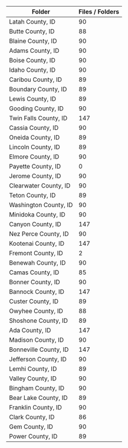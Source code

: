 | Folder                |   Files / Folders |
|-----------------------|-------------------|
| Latah County, ID      |                90 |
| Butte County, ID      |                88 |
| Blaine County, ID     |                90 |
| Adams County, ID      |                90 |
| Boise County, ID      |                90 |
| Idaho County, ID      |                90 |
| Caribou County, ID    |                89 |
| Boundary County, ID   |                89 |
| Lewis County, ID      |                89 |
| Gooding County, ID    |                90 |
| Twin Falls County, ID |               147 |
| Cassia County, ID     |                90 |
| Oneida County, ID     |                89 |
| Lincoln County, ID    |                89 |
| Elmore County, ID     |                90 |
| Payette County, ID    |                 0 |
| Jerome County, ID     |                90 |
| Clearwater County, ID |                90 |
| Teton County, ID      |                89 |
| Washington County, ID |                90 |
| Minidoka County, ID   |                90 |
| Canyon County, ID     |               147 |
| Nez Perce County, ID  |                90 |
| Kootenai County, ID   |               147 |
| Fremont County, ID    |                 2 |
| Benewah County, ID    |                90 |
| Camas County, ID      |                85 |
| Bonner County, ID     |                90 |
| Bannock County, ID    |               147 |
| Custer County, ID     |                89 |
| Owyhee County, ID     |                88 |
| Shoshone County, ID   |                89 |
| Ada County, ID        |               147 |
| Madison County, ID    |                90 |
| Bonneville County, ID |               147 |
| Jefferson County, ID  |                90 |
| Lemhi County, ID      |                89 |
| Valley County, ID     |                90 |
| Bingham County, ID    |                90 |
| Bear Lake County, ID  |                89 |
| Franklin County, ID   |                90 |
| Clark County, ID      |                86 |
| Gem County, ID        |                90 |
| Power County, ID      |                89 |